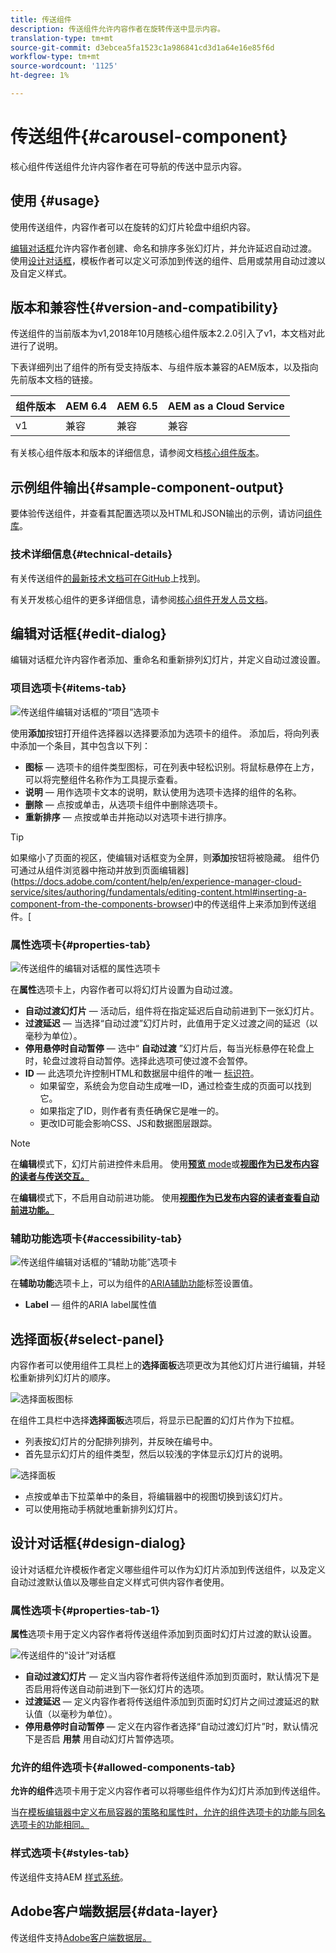 ```yaml
---
title: 传送组件
description: 传送组件允许内容作者在旋转传送中显示内容。
translation-type: tm+mt
source-git-commit: d3ebcea5fa1523c1a986841cd3d1a64e16e85f6d
workflow-type: tm+mt
source-wordcount: '1125'
ht-degree: 1%

---
```



# 传送组件{#carousel-component}

核心组件传送组件允许内容作者在可导航的传送中显示内容。

## 使用 {#usage}

使用传送组件，内容作者可以在旋转的幻灯片轮盘中组织内容。

[编辑对话框](#edit-dialog)允许内容作者创建、命名和排序多张幻灯片，并允许延迟自动过渡。 使用[设计对话框](#design-dialog)，模板作者可以定义可添加到传送的组件、启用或禁用自动过渡以及自定义样式。

## 版本和兼容性{#version-and-compatibility}

传送组件的当前版本为v1,2018年10月随核心组件版本2.2.0引入了v1，本文档对此进行了说明。

下表详细列出了组件的所有受支持版本、与组件版本兼容的AEM版本，以及指向先前版本文档的链接。

| 组件版本 | AEM 6.4 | AEM 6.5 | AEM as a Cloud Service |
|--- |--- |--- |---|
| v1 | 兼容 | 兼容 | 兼容 |

有关核心组件版本和版本的详细信息，请参阅文档[核心组件版本](/help/versions.md)。

## 示例组件输出{#sample-component-output}

要体验传送组件，并查看其配置选项以及HTML和JSON输出的示例，请访问[组件库](https://adobe.com/go/aem_cmp_library_carousel)。

### 技术详细信息{#technical-details}

有关传送组件[的最新技术文档可在GitHub](https://adobe.com/go/aem_cmp_tech_carousel_v1)上找到。

有关开发核心组件的更多详细信息，请参阅[核心组件开发人员文档](/help/developing/overview.md)。

## 编辑对话框{#edit-dialog}

编辑对话框允许内容作者添加、重命名和重新排列幻灯片，并定义自动过渡设置。

### 项目选项卡{#items-tab}

![传送组件编辑对话框的“项目”选项卡](/help/assets/carousel-edit-items.png)

使用&#x200B;**添加**&#x200B;按钮打开组件选择器以选择要添加为选项卡的组件。 添加后，将向列表中添加一个条目，其中包含以下列：

* **图标**  — 选项卡的组件类型图标，可在列表中轻松识别。将鼠标悬停在上方，可以将完整组件名称作为工具提示查看。
* **说明**  — 用作选项卡文本的说明，默认使用为选项卡选择的组件的名称。
* **删除**  — 点按或单击，从选项卡组件中删除选项卡。
* **重新排序**  — 点按或单击并拖动以对选项卡进行排序。

>[!TIP]
>
>如果缩小了页面的视区，使编辑对话框变为全屏，则&#x200B;**添加**&#x200B;按钮将被隐藏。 组件仍可通过从组件浏览器中拖动并放到页面编辑器](https://docs.adobe.com/content/help/en/experience-manager-cloud-service/sites/authoring/fundamentals/editing-content.html#inserting-a-component-from-the-components-browser)中的传送组件上来添加到传送组件。[

### 属性选项卡{#properties-tab}

![传送组件的编辑对话框的属性选项卡](/help/assets/carousel-edit-properties.png)

在&#x200B;**属性**&#x200B;选项卡上，内容作者可以将幻灯片设置为自动过渡。

* **自动过渡幻灯片**  — 活动后，组件将在指定延迟后自动前进到下一张幻灯片。
* **过渡延迟**  — 当选择“自动过渡”幻灯片时，此值用于定义过渡之间的延迟（以毫秒为单位）。
* **停用悬停时自动暂停**  — 选中“ **自动过渡** ”幻灯片后，每当光标悬停在轮盘上时，轮盘过渡将自动暂停。选择此选项可使过渡不会暂停。
* **ID**  — 此选项允许控制HTML和数据层中组件的唯一 [标识符](/help/developing/data-layer/overview.md)。
   * 如果留空，系统会为您自动生成唯一ID，通过检查生成的页面可以找到它。
   * 如果指定了ID，则作者有责任确保它是唯一的。
   * 更改ID可能会影响CSS、JS和数据图层跟踪。

>[!NOTE]
>
>在&#x200B;**编辑**&#x200B;模式下，幻灯片前进控件未启用。 使用&#x200B;[**预览** mode](https://docs.adobe.com/content/help/en/experience-manager-cloud-service/sites/authoring/fundamentals/editing-content.html#preview-mode)或&#x200B;**[视图作为已发布内容的读者与传送交互。](https://docs.adobe.com/content/help/en/experience-manager-cloud-service/sites/authoring/fundamentals/editing-content.html#view-as-published)**
>
>在&#x200B;**编辑**&#x200B;模式下，不启用自动前进功能。 使用&#x200B;**[视图作为已发布内容的读者查看自动前进功能。](https://docs.adobe.com/content/help/en/experience-manager-cloud-service/sites/authoring/fundamentals/editing-content.html#view-as-published)**

### 辅助功能选项卡{#accessibility-tab}

![传送组件编辑对话框的“辅助功能”选项卡](/help/assets/carousel-edit-accessibility.png)

在&#x200B;**辅助功能**&#x200B;选项卡上，可以为组件的[ARIA辅助功能](https://www.w3.org/WAI/standards-guidelines/aria/)标签设置值。

* **Label**  — 组件的ARIA label属性值

## 选择面板{#select-panel}

内容作者可以使用组件工具栏上的&#x200B;**选择面板**&#x200B;选项更改为其他幻灯片进行编辑，并轻松重新排列幻灯片的顺序。

![选择面板图标](/help/assets/select-panel-icon.png)

在组件工具栏中选择&#x200B;**选择面板**&#x200B;选项后，将显示已配置的幻灯片作为下拉框。

* 列表按幻灯片的分配排列排列，并反映在编号中。
* 首先显示幻灯片的组件类型，然后以较浅的字体显示幻灯片的说明。

![选择面板](/help/assets/select-panel-popover.png)

* 点按或单击下拉菜单中的条目，将编辑器中的视图切换到该幻灯片。
* 可以使用拖动手柄就地重新排列幻灯片。

## 设计对话框{#design-dialog}

设计对话框允许模板作者定义哪些组件可以作为幻灯片添加到传送组件，以及定义自动过渡默认值以及哪些自定义样式可供内容作者使用。

### 属性选项卡{#properties-tab-1}

**属性**&#x200B;选项卡用于定义内容作者将传送组件添加到页面时幻灯片过渡的默认设置。

![传送组件的“设计”对话框](/help/assets/carousel-design.png)

* **自动过渡幻灯片**  — 定义当内容作者将传送组件添加到页面时，默认情况下是否启用将传送自动前进到下一张幻灯片的选项。
* **过渡延迟**  — 定义内容作者将传送组件添加到页面时幻灯片之间过渡延迟的默认值（以毫秒为单位）。
* **停用悬停时自动暂停**  — 定义在内容作者选择“自动过渡幻灯片”时，默认情况下是否启 **用禁** 用自动幻灯片暂停选项。

### 允许的组件选项卡{#allowed-components-tab}

**允许的组件**&#x200B;选项卡用于定义内容作者可以将哪些组件作为幻灯片添加到传送组件。

当[在模板编辑器中定义布局容器的策略和属性时，允许的组件选项卡的功能与同名选项卡的功能相同。](https://docs.adobe.com/content/help/en/experience-manager-cloud-service/sites/authoring/features/templates.html)

### 样式选项卡{#styles-tab}

传送组件支持AEM [样式系统](/help/get-started/authoring.md#component-styling)。

## Adobe客户端数据层{#data-layer}

传送组件支持[Adobe客户端数据层。](/help/developing/data-layer/overview.md)

